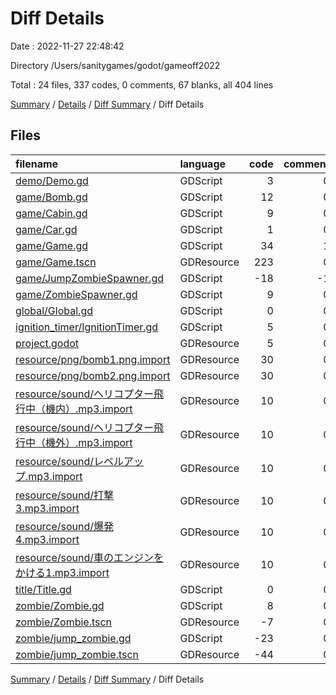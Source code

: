 # Diff Details

Date : 2022-11-27 22:48:42

Directory /Users/sanitygames/godot/gameoff2022

Total : 24 files,  337 codes, 0 comments, 67 blanks, all 404 lines

[Summary](results.md) / [Details](details.md) / [Diff Summary](diff.md) / Diff Details

## Files
| filename | language | code | comment | blank | total |
| :--- | :--- | ---: | ---: | ---: | ---: |
| [demo/Demo.gd](/demo/Demo.gd) | GDScript | 3 | 0 | 1 | 4 |
| [game/Bomb.gd](/game/Bomb.gd) | GDScript | 12 | 0 | 5 | 17 |
| [game/Cabin.gd](/game/Cabin.gd) | GDScript | 9 | 0 | 8 | 17 |
| [game/Car.gd](/game/Car.gd) | GDScript | 1 | 0 | 0 | 1 |
| [game/Game.gd](/game/Game.gd) | GDScript | 34 | 1 | 11 | 46 |
| [game/Game.tscn](/game/Game.tscn) | GDResource | 223 | 0 | 19 | 242 |
| [game/JumpZombieSpawner.gd](/game/JumpZombieSpawner.gd) | GDScript | -18 | -1 | -9 | -28 |
| [game/ZombieSpawner.gd](/game/ZombieSpawner.gd) | GDScript | 9 | 0 | 1 | 10 |
| [global/Global.gd](/global/Global.gd) | GDScript | 0 | 0 | 1 | 1 |
| [ignition_timer/IgnitionTimer.gd](/ignition_timer/IgnitionTimer.gd) | GDScript | 5 | 0 | 0 | 5 |
| [project.godot](/project.godot) | GDResource | 5 | 0 | 0 | 5 |
| [resource/png/bomb1.png.import](/resource/png/bomb1.png.import) | GDResource | 30 | 0 | 6 | 36 |
| [resource/png/bomb2.png.import](/resource/png/bomb2.png.import) | GDResource | 30 | 0 | 6 | 36 |
| [resource/sound/ヘリコプター飛行中（機内）.mp3.import](/resource/sound/%E3%83%98%E3%83%AA%E3%82%B3%E3%83%97%E3%82%BF%E3%83%BC%E9%A3%9B%E8%A1%8C%E4%B8%AD%EF%BC%88%E6%A9%9F%E5%86%85%EF%BC%89.mp3.import) | GDResource | 10 | 0 | 6 | 16 |
| [resource/sound/ヘリコプター飛行中（機外）.mp3.import](/resource/sound/%E3%83%98%E3%83%AA%E3%82%B3%E3%83%97%E3%82%BF%E3%83%BC%E9%A3%9B%E8%A1%8C%E4%B8%AD%EF%BC%88%E6%A9%9F%E5%A4%96%EF%BC%89.mp3.import) | GDResource | 10 | 0 | 6 | 16 |
| [resource/sound/レベルアップ.mp3.import](/resource/sound/%E3%83%AC%E3%83%99%E3%83%AB%E3%82%A2%E3%83%83%E3%83%97.mp3.import) | GDResource | 10 | 0 | 6 | 16 |
| [resource/sound/打撃3.mp3.import](/resource/sound/%E6%89%93%E6%92%833.mp3.import) | GDResource | 10 | 0 | 6 | 16 |
| [resource/sound/爆発4.mp3.import](/resource/sound/%E7%88%86%E7%99%BA4.mp3.import) | GDResource | 10 | 0 | 6 | 16 |
| [resource/sound/車のエンジンをかける1.mp3.import](/resource/sound/%E8%BB%8A%E3%81%AE%E3%82%A8%E3%83%B3%E3%82%B8%E3%83%B3%E3%82%92%E3%81%8B%E3%81%91%E3%82%8B1.mp3.import) | GDResource | 10 | 0 | 6 | 16 |
| [title/Title.gd](/title/Title.gd) | GDScript | 0 | 0 | 2 | 2 |
| [zombie/Zombie.gd](/zombie/Zombie.gd) | GDScript | 8 | 0 | 3 | 11 |
| [zombie/Zombie.tscn](/zombie/Zombie.tscn) | GDResource | -7 | 0 | -3 | -10 |
| [zombie/jump_zombie.gd](/zombie/jump_zombie.gd) | GDScript | -23 | 0 | -8 | -31 |
| [zombie/jump_zombie.tscn](/zombie/jump_zombie.tscn) | GDResource | -44 | 0 | -12 | -56 |

[Summary](results.md) / [Details](details.md) / [Diff Summary](diff.md) / Diff Details